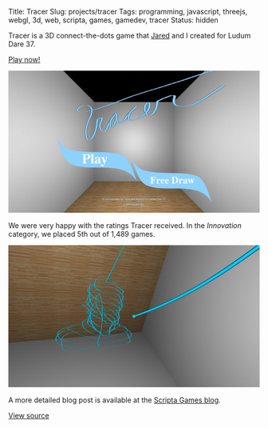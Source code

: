 Title: Tracer
Slug: projects/tracer
Tags: programming, javascript, threejs, webgl, 3d, web, scripta, games, gamedev, tracer
Status: hidden

Tracer is a 3D connect-the-dots game that [Jared][jared] and I created for
Ludum Dare 37.

<p class="text-center"><a class="btn btn-default btn-lg" href="http://scripta.co/tracer">Play now!</a></p>

![menu screen of tracer](/static/images/projects/tracer/title.jpg)

We were very happy with the ratings Tracer received.  In the *Innovation*
category, we placed 5th out of 1,489 games.

![image of playing tracer](/static/images/projects/tracer/head.jpg)

A more detailed blog post is available at the [Scripta Games blog][blog].

[View source][source]

[play]: http://scripta.co/tracer/
[demo]: /static/projects/fireflies
[blog]: http://scripta.co/articles/tracer-ld37/
[source]: https://github.com/ScriptaGames/Tracer
[threejs]: http://threejs.org
[jared]: https://twitter.com/caramelcode/
[ld]: http://ludumdare.com/compo/ludum-dare-37/?action=preview&uid=91554

